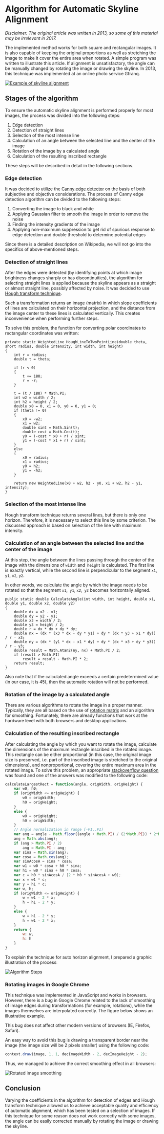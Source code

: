 # Algorithm for Automatic Skyline Alignment

*Disclaimer. The original article was written in 2013, so some of this material may be irrelevant in 2017.*

The implemented method works for both square and rectangular images.
It is also capable of keeping the original proportions as well as stretching the image 
to make it cover the entire area when rotated. A simple program was written to illustrate this article.
If alignment is unsatisfactory, the angle can be manually changed by rotating the image
or drawing the skyline. In 2013, this technique was implemented at an online photo service Gfranq.

[![Example of skyline alignment](Images/Alignment-Sample.jpg)](http://habrahabr.ru/post/194580/)

## Stages of the algorithm

To ensure the automatic skyline alignment is performed properly for most images, the process was 
divided into the following steps:

1. Edge detection
2. Detection of straight lines
3. Selection of the most intense line
4. Calculation of an angle between the selected line and the center of the image
5. Rotation of the image by a calculated angle
6. Calculation of the resulting inscribed rectangle

These steps will be described in detail in the following sections.

### Edge detection

It was decided to utilize the [Canny edge detector](https://en.wikipedia.org/wiki/Canny_edge_detector)
on the basis of both subjective and objective considerations. The process of Canny edge detection 
algorithm can be divided to the following steps:

1. Converting the image to black and white
2. Applying Gaussian filter to smooth the image in order to remove the noise
3. Finding the intensity gradients of the image
4. Applying non-maximum suppression to get rid of spurious response 
to edge detection and double threshold to determine potential edges

Since there is a detailed description on Wikipedia, we will not go into the specifics of above-mentioned steps.

### Detection of straight lines

After the edges were detected (by identifying points at which image brightness changes sharply
or has discontinuities), the algorithm for 
selecting straight lines is applied because the skyline appears as 
a straight or almost straight line, possibly affected by noise.
It was decided to use [Hough transform technique](https://en.wikipedia.org/wiki/Hough_transform).

Such a transformation returns an image (matrix) in which
slope coefficients of lines are calculated on their horizontal projection, and the distance from 
the image center to these lines is calculated vertically.
This creates inconvenience when performing further steps.

To solve this problem, the function for converting polar coordinates to rectangular coordinates was written:

```CSharp
private static WeightedLine HoughLineToTwoPointLine(double theta, short radius, double intensity, int width, int height)
{
    int r = radius;
    double t = theta;

    if (r < 0)
    {
        t += 180;
        r = -r;
    }

    t = (t / 180) * Math.PI;
    int w2 = width / 2;
    int h2 = height / 2;
    double x0 = 0, x1 = 0, y0 = 0, y1 = 0;
    if (theta != 0)
    {
        x0 = -w2;
        x1 = w2;
        double sint = Math.Sin(t);
        double cost = Math.Cos(t);
        y0 = (-cost * x0 + r) / sint;
        y1 = (-cost * x1 + r) / sint;
    }
    else
    {
        x0 = radius;
        x1 = radius;
        y0 = h2;
        y1 = -h2;
    }

    return new WeightedLine(x0 + w2, h2 - y0, x1 + w2, h2 - y1, intensity);
}
```

### Selection of the most intense line

Hough transform technique returns several lines, but there is only one horizon.
Therefore, it is necessary to select this line by some criterion.
The discussed approach is based on selection of the line with maximum intensity.

### Calculation of an angle between the selected line and the center of the image

At this step, the angle between the lines passing through the center of the image 
with the dimensions of `width` and` height` is calculated.
The first line is exactly vertical, while the second line is perpendicular 
to the segment `x1`,` y1`, `x2`, `y2`.

In other words, we calculate the angle by which the image needs to be 
rotated so that the segment `x1`,` y1`, `x2`,` y2` becomes horizontally aligned.

```CSharp
public static double CalculateAngle(int width, int height, double x1, double y1, double x2, double y2)
{
    double dx = x2 - x1;
    double dy = y2 - y1;
    double x3 = width / 2;
    double y3 = height / 2;
    double r = dx * dx + dy * dy;
    double nx = (dx * (x3 * dx - dy * y1) + dy * (dx * y3 + x1 * dy)) / r - x3;
    double ny = (dx * (y1 * dx - x1 * dy) + dy * (dx * x3 + dy * y3)) / r - y3;
    double result = Math.Atan2(ny, nx) + Math.PI / 2;
    if (result > Math.PI)
        result = result - Math.PI * 2;
    return result;
}
```

Also note that if the calculated angle exceeds a certain predetermined value 
(in our case, it is 45), then the automatic rotation will not be performed.

### Rotation of the image by a calculated angle

There are various algorithms to rotate the image in a proper manner.
Typically, they are all based on the use of [rotation matrix](https://en.wikipedia.org/wiki/Rotation_matrix) 
and an algorithm for smoothing. Fortunately, there are already functions that work 
at the hardware level with both browsers and desktop applications.

### Calculation of the resulting inscribed rectangle

After calculating the angle by which you want to rotate the image,
calculate the dimensions of the maximum rectangle inscribed in the rotated image.
This rectangle can be either proportional (in this case, the original image size is preserved, 
i.e. part of the inscribed image is stretched to the original dimensions), and nonproportional, 
covering the entire maximum area in the rotated image. To solve this problem, an appropriate 
[stackoverflow question](http://stackoverflow.com/q/5789239/1046374) was found and one of the 
answers was modified to the following code:

```JavaScript
calculateLargestRect = function(angle, origWidth, origHeight) {
    var w0, h0;
    if (origWidth <= origHeight) {
        w0 = origWidth;
        h0 = origHeight;
    }
    else {
        w0 = origHeight;
        h0 = origWidth;
    }
    // Angle normalization in range [-PI..PI)
    var ang = angle - Math.floor((angle + Math.PI) / (2*Math.PI)) * 2*Math.PI; 
    ang = Math.abs(ang);      
    if (ang > Math.PI / 2)
        ang = Math.PI - ang;
    var sina = Math.sin(ang);
    var cosa = Math.cos(ang);
    var sinAcosA = sina * cosa;
    var w1 = w0 * cosa + h0 * sina;
    var h1 = w0 * sina + h0 * cosa;
    var c = h0 * sinAcosA / (2 * h0 * sinAcosA + w0);
    var x = w1 * c;
    var y = h1 * c;
    var w, h;
    if (origWidth <= origHeight) {
        w = w1 - 2 * x;
        h = h1 - 2 * y;
    }
    else {
        w = h1 - 2 * y;
        h = w1 - 2 * x;
    }
    return {
        w: w,
        h: h
    }
}
```

To explain the technique for auto horizon alignment, I prepared a graphic illustration of the process:

![Algorithm Steps](Images/Algorithm-Steps-Ru.jpg)

### Rotating images in Google Chrome

This technique was implemented in JavaScript and works in browsers.
However, there is a bug in Google Chrome related to the lack of smoothing of image edges 
during transformations (for example, rotations), while the images themselves are interpolated correctly.
The figure below shows an illustrative example.

This bug does not affect other modern versions of browsers (IE, Firefox, Safari).

An easy way to avoid this bug is drawing a transparent 
border near the image (the image size will be 2 pixels smaller) using the following code:

```JavaScript
context.draw(image, 1, 1, decImageWidth - 2, decImageHeight - 2);
```

Thus, we managed to achieve the correct smoothing effect in all browsers:

![Rotated image smoothing](Images/Rotated-Image-Smoothing.png)

## Conclusion

Varying the coefficients in the algorithm for detection of edges and 
Hough transform technique allowed us to achieve acceptable quality and efficiency 
of automatic alignment, which has been tested on a selection of images. 
If this technique for some reason does not work correctly with some images,
the angle can be easily corrected manually by rotating the image or drawing the skyline.
